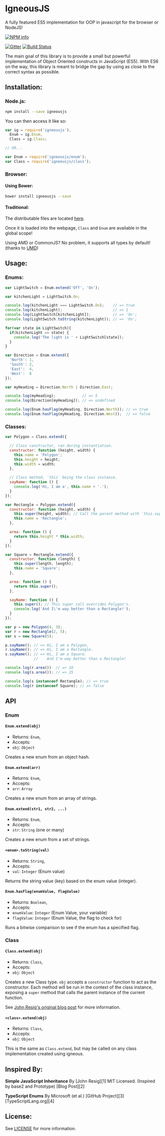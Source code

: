 # IgneousJS

A fully featured ES5 implementation for OOP in javascript for the browser or NodeJS!

[![NPM info](https://nodei.co/npm/igneousjs.png?downloads=true)](https://www.npmjs.com/package/igneousjs)


[![Gitter](https://badges.gitter.im/Join%20Chat.svg)](https://gitter.im/JimmyBoh/IgneousJS?utm_source=badge&utm_medium=badge&utm_campaign=pr-badge)
[![Build Status](https://travis-ci.org/JimmyBoh/IgneousJS.svg?branch=master)](https://travis-ci.org/JimmyBoh/IgneousJS)

The main goal of this library is to provide a small but powerful implementation of Object Oriented constructs in JavaScript (ES5). With ES6 on the way, this library is meant to bridge the gap by using as close to the correct syntax as possible.

## Installation:

### Node.js:

```sh
npm install --save igneousjs
```

You can then access it like so:

```js
var ig = require('igneousjs'),
  Enum = ig.Enum,
  Class = ig.Class;

// OR...

var Enum = require('igneousjs/enum');
var Class = require('igneousjs/class');
```

### Browser:

#### Using Bower:

```sh
bower install igneousjs --save
```

#### Traditional:

The distributable files are located [here](https://github.com/JimmyBoh/igneous/tree/master/dist).

Once it is loaded into the webpage, `Class` and `Enum` are available in the global scope!

Using AMD or CommonJS? No problem, it supports all types by default! (thanks to [UMD](https://github.com/umdjs/umd)) 

## Usage:

### Enums:

```js
var LightSwitch = Enum.extend('Off', 'On');

var kitchenLight = LightSwitch.On;

console.log(kitchenLight === LightSwitch.On);    // => true
console.log(kitchenLight);                       // => 1
console.log(LightSwitch[kitchenLight]);          // => 'On';
console.log(LightSwitch.toString(kitchenLight)); // => 'On';

for(var state in LightSwitch){
  if(kitchenLight == state) {
    console.log('The light is ' + LightSwitch[state]);
  }
}

var Direction = Enum.extend({
  'North': 1,
  'South': 2,
  'East':  4,
  'West':  8
});

var myHeading = Direction.North | Direction.East;

console.log(myHeading);            // => 5
console.log(Direction[myHeading]); // => undefined

console.log(Enum.hasFlag(myHeading, Direction.North)); // => true
console.log(Enum.hasFlag(myHeading, Direction.West));  // => false
```

### Classes:

```js
var Polygon = Class.extend({

  // Class constructor, ran during instantiation.
  constructor: function (height, width) { 
    this.name = 'Polygon';
    this.height = height;
    this.width = width;
  },

  // Class method, `this` being the class instance.
  sayName: function () {
    console.log('Hi, I am a', this.name + '.');
  }
});

var Rectangle = Polygon.extend({
  constructor: function (height, width) {
    this.super(height, width); // Call the parent method with `this.super`.
    this.name = 'Rectangle';
  },

  area: function () {
    return this.height * this.width;
  }
});

var Square = Rectangle.extend({
  constructor: function (length) {
    this.super(length, length);
    this.name = 'Square';
  },

  area: function () {
    return this.super();
  },

  sayName: function () {
    this.super(); // This super call overrides Polygon's.
    console.log('And I\'m way better than a Rectangle!');
  }
});

var p = new Polygon(4, 3);
var r = new Rectangle(2, 5);
var s = new Square(5);

p.sayName(); // => Hi, I am a Polygon.
r.sayName(); // => Hi, I am a Rectangle.
s.sayName(); // => Hi, I am a Square.
             //    And I'm way better than a Rectangle!

console.log(r.area())  // => 10
console.log(s.area()); // => 25

console.log(s instanceof Rectangle); // => true
console.log(r instanceof Square); // => false
```


## API

### Enum

#### `Enum.extend(obj)`
 - Returns: `Enum`,
 - Accepts: 
  - `obj`: `Object`
 
Creates a new enum from an object hash.

#### `Enum.extend(arr)`
 - Returns: `Enum`,
 - Accepts: 
  - `arr`: `Array`
 
Creates a new enum from an array of strings.

#### `Enum.extend(str1, str2, ...)`
 - Returns: `Enum`,
 - Accepts: 
  - `str`: `String` (one or many)
  
Creates a new enum from a set of strings.

#### `<enum>.toString(val)`
 - Returns: `String`,
 - Accepts: 
  - `val`: `Integer` (Enum value)
  
Returns the string value (key) based on the enum value (integer).

#### `Enum.hasFlag(enumValue, flagValue)`
 - Returns: `Boolean`,
 - Accepts: 
  - `enumValue`: `Integer` (Enum Value, your variable)
  - `flagValue`: `Integer` (Enum Value, the flag to check for)
  
Runs a bitwise comparison to see if the enum has a specified flag.

### Class

#### `Class.extend(obj)`
 - Returns: `Class`,
 - Accepts: 
  - `obj`: `Object`

Creates a new Class type. `obj` accepts a `constructor` function to act as the constructor. 
Each method will be run in the context of the class instance, exposing a `super` method that calls the parent instance of the current function.
 
See [John Resig's original blog post][2] for more information. 

#### `<class>.extend(obj)`
 - Returns: `Class`,
 - Accepts: 
  - `obj`: `Object`

This is the same as `Class.extend`, but may be called on any class implementation created using igneous.

## Inspired By:

<p>
<strong>Simple JavaScript Inheritance</strong>
By [John Resig][1]
MIT Licensed.
(Inspired by base2 and Prototype)
[Blog Post][2]
</p>
<p>
<strong>TypeScript Enums</strong>
By Microsoft (et al.)
[GitHub Project][3]
[TypeScriptLang.org][4]
</p>

## License:

See [LICENSE](https://github.com/JimmyBoh/igneous/blob/master/LICENSE) for more information.

[1]: http://ejohn.org/
[2]: http://ejohn.org/blog/simple-javascript-inheritance/
[3]: https://github.com/Microsoft/TypeScript
[4]: http://www.typescriptlang.org/